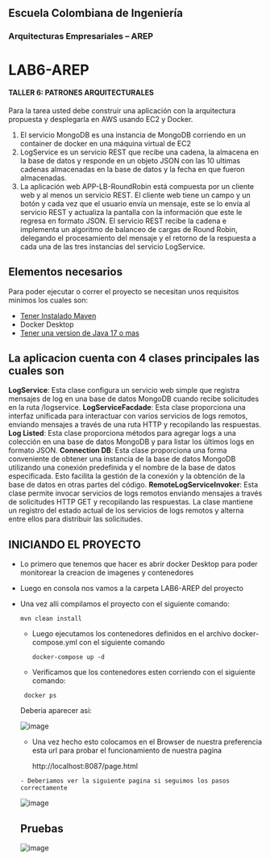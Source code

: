 ## Escuela Colombiana de Ingeniería
### Arquitecturas Empresariales – AREP
# LAB6-AREP
#### TALLER 6: PATRONES ARQUITECTURALES
Para la tarea usted debe construir una aplicación con la arquitectura propuesta y desplegarla en AWS usando EC2 y Docker.

1. El servicio MongoDB es una instancia de MongoDB corriendo en un container de docker en una máquina virtual de EC2
2. LogService es un servicio REST que recibe una cadena, la almacena en la base de datos y responde en un objeto JSON con las 10 ultimas cadenas almacenadas en la base de datos y la fecha en que fueron almacenadas.
3. La aplicación web APP-LB-RoundRobin está compuesta por un cliente web y al menos un servicio REST. El cliente web tiene un campo y un botón y cada vez que el usuario envía un mensaje, este se lo envía al servicio REST y actualiza la pantalla con la información que este le regresa en formato JSON. El servicio REST recibe la cadena e implementa un algoritmo de balanceo de cargas de Round Robin, delegando el procesamiento del mensaje y el retorno de la respuesta a cada una de las tres instancias del servicio LogService.

## Elementos necesarios 
Para poder ejecutar o correr el proyecto se necesitan unos requisitos minimos los cuales son:
* [Tener Instalado Maven](https://maven.apache.org/download.cgi)
* Docker Desktop
* [Tener una version de Java 17 o mas](https://www.oracle.com/co/java/technologies/downloads/)

## La aplicacion cuenta con 4 clases principales las cuales son

**LogService**:  Esta clase configura un servicio web simple que registra mensajes de log en una base de datos MongoDB cuando recibe solicitudes en la ruta /logservice.
**LogServiceFacdade**: Esta clase proporciona una interfaz unificada para interactuar con varios servicios de logs remotos, enviando mensajes a través de una ruta HTTP y recopilando las respuestas.
**Log Listed**: Esta clase proporciona métodos para agregar logs a una colección en una base de datos MongoDB y para listar los últimos logs en formato JSON.
**Connection DB**: Esta clase proporciona una forma conveniente de obtener una instancia de la base de datos MongoDB utilizando una conexión predefinida y el nombre de la base de datos especificada. Esto facilita la gestión de la conexión y la obtención de la base de datos en otras partes del código.
**RemoteLogServiceInvoker**: Esta clase permite invocar servicios de logs remotos enviando mensajes a través de solicitudes HTTP GET y recopilando las respuestas. La clase mantiene un registro del estado actual de los servicios de logs remotos y alterna entre ellos para distribuir las solicitudes.

## INICIANDO EL PROYECTO
- Lo primero que tenemos que hacer es abrir docker Desktop para poder monitorear la creacion de imagenes y contenedores
- Luego en consola nos vamos a la carpeta LAB6-AREP del proyecto
- Una vez alli compilamos el proyecto con el siguiente comando:

  ``` 
  mvn clean install
  ```

  - Luego ejecutamos los contenedores definidos en el archivo docker-compose.yml con el siguiente comando

    ```
    docker-compose up -d
    ```

   - Verificamos que los contenedores esten corriendo con el siguiente comando:

    ```
     docker ps
    ```

     Deberia aparecer asi:

     ![image](https://github.com/JuanFe2001/LAB6-AREP/assets/123691538/2f8a4525-2e6d-440a-b5b7-b4713fa14976)

     - Una vez hecho esto colocamos en el Browser de nuestra preferencia esta url para probar el funcionamiento de nuestra pagina

        http://localhost:8087/page.html

      - Deberiamos ver la siguiente pagina si seguimos los pasos correctamente

    ![image](https://github.com/JuanFe2001/LAB6-AREP/assets/123691538/a6a39a4f-6fe4-4501-9284-f45756cb3993)



  ## Pruebas
  ![image](https://github.com/JuanFe2001/LAB6-AREP/assets/123691538/447b2a5f-b849-49bf-abbe-4088ec81bf47)



       


    

  














